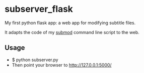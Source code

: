 # subserver_flask
My first python flask app: a web app for modifying subtitle files.

It adapts the code of my [submod](https://github.com/DavidDeprost/submod_py/blob/master/submod.py) command line script to the web.

## Usage
* $ python subserver.py
* Then point your browser to http://127.0.0.1:5000/
